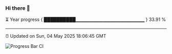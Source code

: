 ### Hi there 👋

⏳ Year progress { ██████████▁▁▁▁▁▁▁▁▁▁▁▁▁▁▁▁▁▁▁▁ } 33.91 %

---

⏰ Updated on Sun, 04 May 2025 18:06:45 GMT

![Progress Bar CI](https://github.com/liununu/liununu/workflows/Progress%20Bar%20CI/badge.svg)
